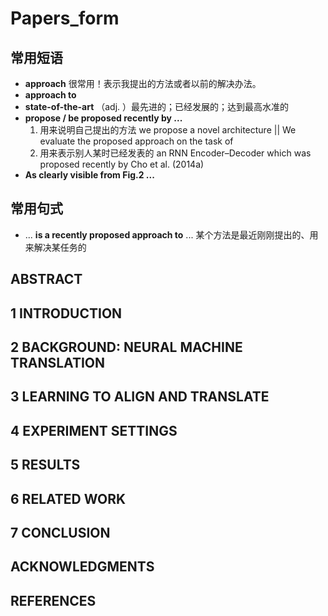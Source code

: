 # Papers_form

## 常用短语

* **approach** 很常用！表示我提出的方法或者以前的解决办法。
* **approach to**
* **state-of-the-art** （adj. ）最先进的；已经发展的；达到最高水准的
* **propose / be proposed recently by ...**
    1. 用来说明自己提出的方法 we propose a novel architecture || We evaluate the proposed approach on the task of
    2. 用来表示别人某时已经发表的 an RNN Encoder–Decoder which was proposed recently by Cho et al. (2014a)
* **As clearly visible from Fig.2 ...**

## 常用句式

* ... **is a recently proposed approach to** ... 某个方法是最近刚刚提出的、用来解决某任务的

## ABSTRACT  

## 1 INTRODUCTION  

## 2 BACKGROUND: NEURAL MACHINE TRANSLATION  

## 3 LEARNING TO ALIGN AND TRANSLATE  

## 4 EXPERIMENT SETTINGS  

## 5 RESULTS  

## 6 RELATED WORK  

## 7 CONCLUSION  

## ACKNOWLEDGMENTS  

## REFERENCES
